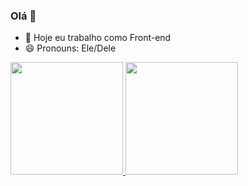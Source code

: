###  Olá 👋
- 🔭 Hoje eu trabalho como Front-end
- 😄 Pronouns: Ele/Dele

 <div>
  <a href="https://github.com/OSantosKaê">
  <img height="180em" src="https://github-readme-stats.vercel.app/api?username=OSantosKae&show_icons=true&theme=dark&include_all_commits=true&count_private=true"/>
  <img height="180em" src="https://github-readme-stats.vercel.app/api/top-langs/?username=OSantosKae&layout=compact&langs_count=7&theme=dark"/>
</div>
